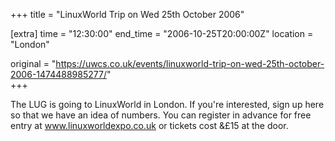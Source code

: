 +++
title = "LinuxWorld Trip on Wed 25th October 2006"

[extra]
time = "12:30:00"
end_time = "2006-10-25T20:00:00Z"
location = "London"

original = "https://uwcs.co.uk/events/linuxworld-trip-on-wed-25th-october-2006-1474488985277/"    
+++

The LUG is going to LinuxWorld in London. If you're interested, sign up here so that we have an idea of numbers. You can register in advance for free entry at www.linuxworldexpo.co.uk or tickets cost &£15 at the door.

